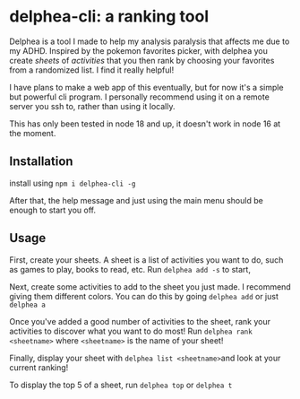 # delphea-cli: a ranking tool 
Delphea is a tool I made to help my analysis paralysis that affects me due to my ADHD. Inspired by the pokemon favorites picker, with delphea you create *sheets* of *activities* that you then rank by choosing your favorites from a randomized list. I find it really helpful! 

I have plans to make a web app of this eventually, but for now it's a simple but powerful cli program. I personally recommend using it on a remote server you ssh to, rather than using it locally.

This has only been tested in node 18 and up, it doesn't work in node 16 at the moment.

## Installation

install using `npm i delphea-cli -g`

After that, the help message and just using the main menu should be enough to start you off.

## Usage
First, create your sheets. A sheet is a list of activities you want to do, such as games to play, books to read, etc. Run `delphea add -s` to start,

Next, create some activities to add to the sheet you just made. I recommend giving them different colors. You can do this by going `delphea add` or just `delphea a`

Once you've added a good number of activities to the sheet, rank your activities to discover what you want to do most! Run `delphea rank <sheetname>` where `<sheetname>` is the name of your sheet!

Finally, display your sheet with `delphea list <sheetname>`and look at your current ranking!

To display the top 5 of a sheet, run `delphea top` or `delphea t` 
